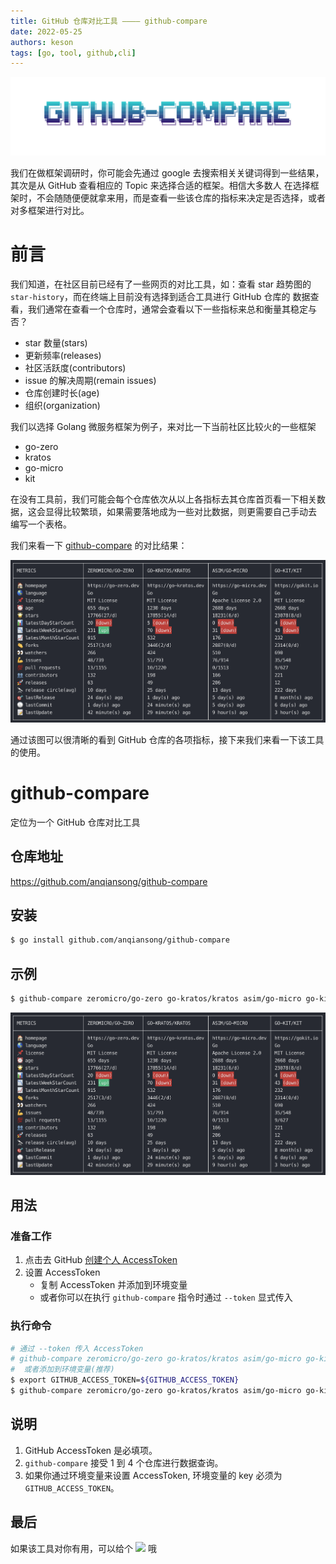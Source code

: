 ```yaml
---
title: GitHub 仓库对比工具 ———— github-compare
date: 2022-05-25
authors: keson
tags: [go, tool, github,cli]
---
```


![preview](../resource/202205/github-compare.png)

我们在做框架调研时，你可能会先通过 google 去搜索相关关键词得到一些结果，其次是从 GitHub 查看相应的 Topic 来选择合适的框架。相信大多数人
在选择框架时，不会随随便便就拿来用，而是查看一些该仓库的指标来决定是否选择，或者对多框架进行对比。

<!-- truncate -->

# 前言

我们知道，在社区目前已经有了一些网页的对比工具，如：查看 star 趋势图的 `star-history`，而在终端上目前没有选择到适合工具进行 GitHub 仓库的
数据查看，我们通常在查看一个仓库时，通常会查看以下一些指标来总和衡量其稳定与否？
- star 数量(stars)
- 更新频率(releases)
- 社区活跃度(contributors)
- issue 的解决周期(remain issues)
- 仓库创建时长(age)
- 组织(organization)

我们以选择 Golang 微服务框架为例子，来对比一下当前社区比较火的一些框架
- go-zero
- kratos
- go-micro
- kit

在没有工具前，我们可能会每个仓库依次从以上各指标去其仓库首页看一下相关数据，这会显得比较繁琐，如果需要落地成为一些对比数据，则更需要自己手动去
编写一个表格。

我们来看一下 [github-compare](https://github.com/anqiansong/github-compare) 的对比结果：

![github-compare-result](../resource/202205/github-compare-preview.png)

通过该图可以很清晰的看到 GitHub 仓库的各项指标，接下来我们来看一下该工具的使用。

# github-compare
定位为一个 GitHub 仓库对比工具

## 仓库地址
https://github.com/anqiansong/github-compare

## 安装

```bash
$ go install github.com/anqiansong/github-compare
```

## 示例
```bash
$ github-compare zeromicro/go-zero go-kratos/kratos asim/go-micro go-kit/kit
```

![github-compare-result](../resource/202205/github-compare-preview.png)

## 用法

### 准备工作
1. 点击去 GitHub [创建个人 AccessToken](https://docs.github.com/en/authentication/keeping-your-account-and-data-secure/creating-a-personal-access-token)
2. 设置 AccessToken
    -  复制 AccessToken 并添加到环境变量
    -  或者你可以在执行 `github-compare` 指令时通过 `--token` 显式传入

### 执行命令

```bash
# 通过 --token 传入 AccessToken
# github-compare zeromicro/go-zero go-kratos/kratos asim/go-micro go-kit/kit --token ${accessToken}
#  或者添加到环境变量(推荐)
$ export GITHUB_ACCESS_TOKEN=${GITHUB_ACCESS_TOKEN}
$ github-compare zeromicro/go-zero go-kratos/kratos asim/go-micro go-kit/kit
```

## 说明

1. GitHub AccessToken 是必填项。
2. `github-compare` 接受 1 到 4 个仓库进行数据查询。
3. 如果你通过环境变量来设置 AccessToken, 环境变量的 key 必须为 `GITHUB_ACCESS_TOKEN`。

## 最后
如果该工具对你有用，可以给个 [![](https://img.shields.io/github/stars/anqiansong/github-compare?style=social)](https://github.com/anqiansong/github-compare) 哦
